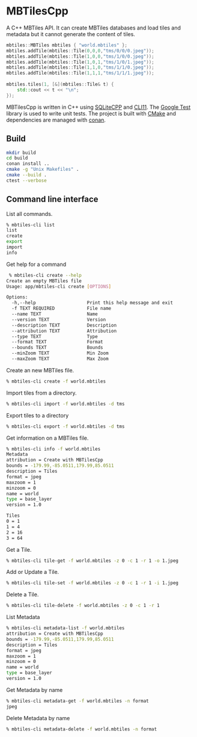 
MBTilesCpp
==========

A C++ MBTiles API.  It can create MBTiles databases and load tiles and metadata but it cannot generate the content of tiles.

```cpp
mbtiles::MBTiles mbtiles { "world.mbtiles" };
mbtiles.addTile(mbtiles::Tile(0,0,0,"tms/0/0/0.jpeg"));
mbtiles.addTile(mbtiles::Tile(1,0,0,"tms/1/0/0.jpeg"));
mbtiles.addTile(mbtiles::Tile(1,0,1,"tms/1/0/1.jpeg"));
mbtiles.addTile(mbtiles::Tile(1,1,0,"tms/1/1/0.jpeg"));
mbtiles.addTile(mbtiles::Tile(1,1,1,"tms/1/1/1.jpeg"));
   
mbtiles.tiles(1, [&](mbtiles::Tile& t) {
    std::cout << t << "\n";
});
```

MBTilesCpp is written in C++ using [SQLiteCPP](https://github.com/SRombauts/SQLiteCpp) and [CLI11](https://github.com/CLIUtils/CLI11).  The [Google Test](https://github.com/google/googletest) library is used to write unit tests.  The project is built
with [CMake](https://cmake.org/) and dependencies are managed with [conan](https://conan.io/).

Build
-----

```bash
mkdir build
cd build
conan install ..
cmake -g "Unix Makefiles" .
cmake --build .
ctest --verbose
```

Command line interface
----------------------

List all commands.

```bash
% mbtiles-cli list
list
create
export
import
info
```

Get help for a command

```bash
 % mbtiles-cli create --help
Create an empty MBTiles file
Usage: app/mbtiles-cli create [OPTIONS]

Options:
  -h,--help                   Print this help message and exit
  -f TEXT REQUIRED            File name
  --name TEXT                 Name
  --version TEXT              Version
  --description TEXT          Description
  --attribution TEXT          Attribution
  --type TEXT                 Type
  --format TEXT               Format
  --bounds TEXT               Bounds
  --minZoom TEXT              Min Zoom
  --maxZoom TEXT              Max Zoom
```

Create an new MBTiles file.

```bash
% mbtiles-cli create -f world.mbtiles
```

Import tiles from a directory.

```bash
% mbtiles-cli import -f world.mbtiles -d tms
```

Export tiles to a directory

```bash
% mbtiles-cli export -f world.mbtiles -d tms
```

Get information on a MBTiles file.

```bash
% mbtiles-cli info -f world.mbtiles
Metadata
attribution = Create with MBTilesCpp
bounds = -179.99,-85.0511,179.99,85.0511
description = Tiles
format = jpeg
maxzoom = 1
minzoom = 0
name = world
type = base_layer
version = 1.0

Tiles
0 = 1
1 = 4
2 = 16
3 = 64
```

Get a Tile.

```bash
% mbtiles-cli tile-get -f world.mbtiles -z 0 -c 1 -r 1 -o 1.jpeg
```

Add or Update a Tile.

```bash
% mbtiles-cli tile-set -f world.mbtiles -z 0 -c 1 -r 1 -i 1.jpeg
```

Delete a Tile.

```bash
% mbtiles-cli tile-delete -f world.mbtiles -z 0 -c 1 -r 1
```

List Metadata

```bash
% mbtiles-cli metadata-list -f world.mbtiles
attribution = Create with MBTilesCpp
bounds = -179.99,-85.0511,179.99,85.0511
description = Tiles
format = jpeg
maxzoom = 1
minzoom = 0
name = world
type = base_layer
version = 1.0
```

Get Metadata by name

```bash
% mbtiles-cli metadata-get -f world.mbtiles -n format
jpeg
```

Delete Metadata by name

```bash
% mbtiles-cli metadata-delete -f world.mbtiles -n format
```